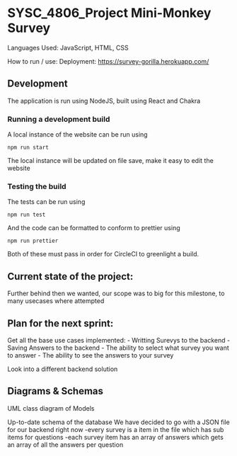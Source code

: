 # SYSC_4806_Project Mini-Monkey Survey

Languages Used: JavaScript, HTML, CSS

How to run / use:
    Deployment: https://survey-gorilla.herokuapp.com/ 

## Development

The application is run using NodeJS, built using React and Chakra

### Running a development build

A local instance of the website can be run using

```shell
npm run start
```

The local instance will be updated on file save, make it easy to edit the website

### Testing the build

The tests can be run using

```shell
npm run test
```

And the code can be formatted to conform to prettier using

```shell
npm run prettier
```

Both of these must pass in order for CircleCI to greenlight a build.

## Current state of the project:

Further behind then we wanted, our scope was to big for this milestone, to many usecases where attempted

## Plan for the next sprint:

Get all the base use cases implemented:
    - Writting Surevys to the backend
    - Saving Answers to the backend
    - The ability to select what survey you want to answer
    - The ability to see the answers to your survey

Look into a different backend solution

## Diagrams & Schemas

UML class diagram of Models

Up-to-date schema of the database
    We have decided to go with a JSON file for our backend right now
        -every survey is a item in the file which has sub items for questions
        -each survey item has an array of answers which gets an array of all the answers per question
